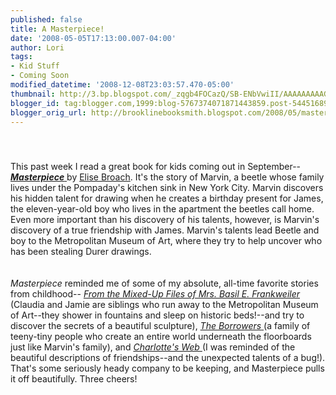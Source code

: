 ```yaml
---
published: false
title: A Masterpiece!
date: '2008-05-05T17:13:00.007-04:00'
author: Lori
tags:
- Kid Stuff
- Coming Soon
modified_datetime: '2008-12-08T23:03:57.470-05:00'
thumbnail: http://3.bp.blogspot.com/_zqgb4FOCazQ/SB-ENbVwiII/AAAAAAAAAGQ/NEltXrjZF_Q/s72-c/masterpiece.jpg
blogger_id: tag:blogger.com,1999:blog-5767374071871443859.post-5445168980620717684
blogger_orig_url: http://brooklinebooksmith.blogspot.com/2008/05/masterpiece.html
---
```


<a href="http://3.bp.blogspot.com/_zqgb4FOCazQ/SB-ENbVwiII/AAAAAAAAAGQ/NEltXrjZF_Q/s1600-h/masterpiece.jpg"><img id="BLOGGER_PHOTO_ID_5197017861221025922" style="DISPLAY: block; MARGIN: 0px auto 10px; CURSOR: hand; TEXT-ALIGN: center" alt="" src="http://3.bp.blogspot.com/_zqgb4FOCazQ/SB-ENbVwiII/AAAAAAAAAGQ/NEltXrjZF_Q/s320/masterpiece.jpg" border="0" /></a><br /><div>This past week I read a great book for kids coming out in September--<a href="http://brookline.booksense.com/NASApp/store/Product?s=showproduct&amp;isbn=9780805082708"><strong><em>Masterpiece</em></strong> </a>by <a href="http://www.elisebroach.com/">Elise Broach</a>. It's the story of Marvin, a beetle whose family lives under the Pompaday's kitchen sink in New York City. Marvin discovers his hidden talent for drawing when he creates a birthday present for James, the eleven-year-old boy who lives in the apartment the beetles call home. Even more important than his discovery of his talents, however, is Marvin's discovery of a true friendship with James. Marvin's talents lead Beetle and boy to the Metropolitan Museum of Art, where they try to help uncover who has been stealing Durer drawings.</div><br /><div></div><br /><div><em>Masterpiece</em> reminded me of some of my absolute, all-time favorite stories from childhood-- <em><a href="http://brookline.booksense.com/NASApp/store/Product?s=showproduct&amp;isbn=9780689711817">From the Mixed-Up Files of Mrs. Basil E. Frankweiler</a></em> (Claudia and Jamie are siblings who run away to the Metropolitan Museum of Art--they shower in fountains and sleep on historic beds!--and try to discover the secrets of a beautiful sculpture), <a href="http://brookline.booksense.com/NASApp/store/Product?s=showproduct&amp;isbn=9780152047375"><em>The Borrowers</em> </a>(a family of teeny-tiny people who create an entire world underneath the floorboards just like Marvin's family), and <a href="http://brookline.booksense.com/NASApp/store/Product?s=showproduct&amp;isbn=9780064400558"><em>Charlotte's Web</em> </a>(I was reminded of the beautiful descriptions of friendships--and the unexpected talents of a bug!). That's some seriously heady company to be keeping, and Masterpiece pulls it off beautifully. Three cheers! </div>
